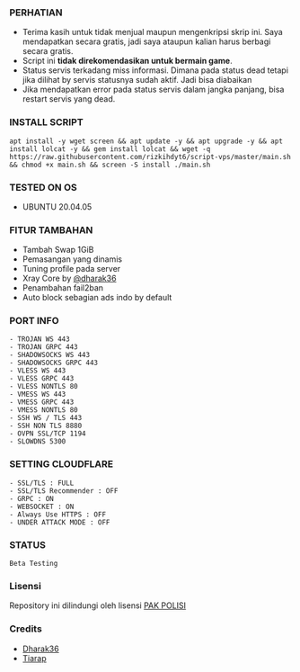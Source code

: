 
### PERHATIAN
- Terima kasih untuk tidak menjual maupun mengenkripsi skrip ini. Saya mendapatkan secara gratis, jadi saya ataupun kalian harus berbagi secara gratis.
- Script ini **tidak direkomendasikan untuk bermain game**.
- Status servis terkadang miss informasi. Dimana pada status dead tetapi jika dilihat by servis statusnya sudah aktif. Jadi bisa diabaikan
- Jika mendapatkan error pada status servis dalam jangka panjang, bisa restart servis yang dead.

### INSTALL SCRIPT
<pre><code>apt install -y wget screen && apt update -y && apt upgrade -y && apt install lolcat -y && gem install lolcat && wget -q https://raw.githubusercontent.com/rizkihdyt6/script-vps/master/main.sh && chmod +x main.sh && screen -S install ./main.sh</code></pre>


### TESTED ON OS 
- UBUNTU 20.04.05

### FITUR TAMBAHAN
- Tambah Swap 1GiB
- Pemasangan yang dinamis
- Tuning profile pada server
- Xray Core by [@dharak36](https://github.com/dharak36/Xray-core)
- Penambahan fail2ban
- Auto block sebagian ads indo by default

### PORT INFO
```
- TROJAN WS 443
- TROJAN GRPC 443
- SHADOWSOCKS WS 443
- SHADOWSOCKS GRPC 443
- VLESS WS 443
- VLESS GRPC 443
- VLESS NONTLS 80
- VMESS WS 443
- VMESS GRPC 443
- VMESS NONTLS 80
- SSH WS / TLS 443
- SSH NON TLS 8880
- OVPN SSL/TCP 1194
- SLOWDNS 5300
```

### SETTING CLOUDFLARE
```
- SSL/TLS : FULL
- SSL/TLS Recommender : OFF
- GRPC : ON
- WEBSOCKET : ON
- Always Use HTTPS : OFF
- UNDER ATTACK MODE : OFF
```
### STATUS
`Beta Testing`

### Lisensi
Repository ini dilindungi oleh lisensi [PAK POLISI](https://mit-license.org/)

### Credits
- [Dharak36](https://github.com/dharak36/Xray-core)
- [Tiarap](https://github.com/pengelana/blocklist)
